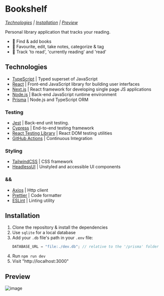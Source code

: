 # Bookshelf

_[Technologies](#technologies) | [Installation](#installation) | [Preview](#preview)_

Personal library application that tracks your reading.

- 📕 Find & add books
- 📗 Favourite, edit, take notes, categorize & tag
- 📘 Track 'to read', 'currently reading' and 'read'

## Technologies

- [TypeScript](https://www.typescriptlang.org/) | Typed superset of JavaScript
- [React](https://reactjs.org) | Front-end JavaScript library for building user interfaces
- [Next.js](https://nextjs.org/) | React framework for developing single page JS applications
- [Node.js](https://nodejs.dev/) | Back-end JavaScript runtime environment
- [Prisma](https://www.prisma.io/) | Node.js and TypeScript ORM

### Testing

- [Jest](https://jestjs.io/) | Back-end unit testing.
- [Cypress](https://www.cypress.io/) | End-to-end testing framework
- [React Testing Library](https://testing-library.com/) | React DOM testing utilities
- [GitHub Actions](https://github.com/features/actions) | Continuous Integration

### Styling

- [TailwindCSS](https://tailwindcss.com/) | CSS framework
- [HeadlessUI](https://headlessui.com/) | Unstyled and accessible UI components

### &&

- [Axios](https://github.com/axios/axios) | Http client
- [Prettier](https://github.com/prettier/prettier) | Code formatter
- [ESLint](https://eslint.org/) | Linting utility

## Installation

1. Clone the repository & install the dependencies
2. Use `sqlite` for a local database
3. Add your `.db` file's path in your `.env` file:
   ```js
   DATABASE_URL = "file:./dev.db"; // relative to the '/prisma' folder
   ```
4. Run `npm run dev`
5. Visit "http://localhost:3000"

## Preview

![image](https://user-images.githubusercontent.com/72412305/225118459-92b9ae87-024b-4ccd-b116-3244087522ba.png)
